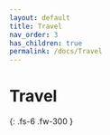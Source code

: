 ```yaml
---
layout: default
title: Travel
nav_order: 3
has_children: true
permalink: /docs/Travel
---
```


# Travel


{: .fs-6 .fw-300 }